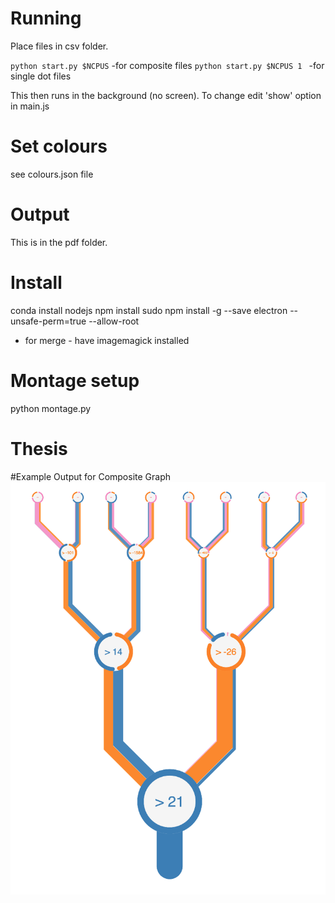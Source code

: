 # Running
Place files in csv folder.

`python start.py $NCPUS` -for composite files
`python start.py $NCPUS 1 ` -for single dot files

This then runs in the background (no screen). To change edit 'show' option in main.js

# Set colours
see colours.json file

# Output
This is in the pdf folder.

# Install
conda install nodejs
npm install
sudo npm install -g --save electron --unsafe-perm=true --allow-root
- for merge - have imagemagick installed


# Montage setup
python montage.py
# Thesis


#Example Output for Composite Graph
![composite](./readmeimage.png)
